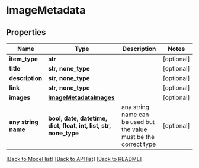 # ImageMetadata


## Properties
Name | Type | Description | Notes
------------ | ------------- | ------------- | -------------
**item_type** | **str** |  | [optional] 
**title** | **str, none_type** |  | [optional] 
**description** | **str, none_type** |  | [optional] 
**link** | **str, none_type** |  | [optional] 
**images** | [**ImageMetadataImages**](ImageMetadataImages.md) |  | [optional] 
**any string name** | **bool, date, datetime, dict, float, int, list, str, none_type** | any string name can be used but the value must be the correct type | [optional]

[[Back to Model list]](../README.md#documentation-for-models) [[Back to API list]](../README.md#documentation-for-api-endpoints) [[Back to README]](../README.md)


